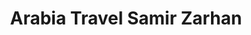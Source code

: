 ---
title: "Arabia Travel Samir Zarhan"
url: /wuppertal/arabia-travel-samir-zarhan/
shop: Reisebüro
---